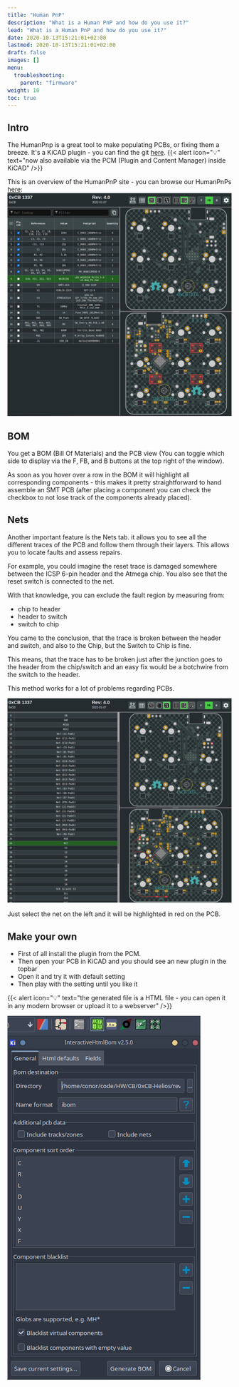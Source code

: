 ```yaml
---
title: "Human PnP"
description: "What is a Human PnP and how do you use it?"
lead: "What is a Human PnP and how do you use it?"
date: 2020-10-13T15:21:01+02:00
lastmod: 2020-10-13T15:21:01+02:00
draft: false
images: []
menu:
  troubleshooting:
    parent: "firmware"
weight: 10
toc: true
---
```


## Intro
The HumanPnp is a great tool to make populating PCBs, or fixing them a breeze.
It's a KiCAD plugin - you can find the git [here](https://github.com/openscopeproject/InteractiveHtmlBom).
{{< alert icon="💡" text="now also available via the PCM (Plugin and Content Manager) inside KiCAD" />}}


This is an overview of the HumanPnP site - you can browse our HumanPnPs [here](https://files.0xcb.dev/):
![overview](overview.png)


## BOM
You get a BOM (Bill Of Materials) and the PCB view (You can toggle which side to display via the F, FB, and B buttons at the top right of the window).

As soon as you hover over a row in the BOM it will highlight all corresponding components - this makes it pretty straightforward to hand assemble an SMT PCB (after placing a component you can check the checkbox to not lose track of the components already placed).

## Nets

Another important feature is the Nets tab. it allows you to see all the different traces of the PCB and follow them through their layers.
This allows you to locate faults and assess repairs.

For example, you could imagine the reset trace is damaged somewhere between the ICSP 6-pin header and the Atmega chip.
You also see that the reset switch is connected to the net.

With that knowledge, you can exclude the fault region by measuring from:
- chip to header
- header to switch
- switch to chip

You came to the conclusion, that the trace is broken between the header and switch, and also to the Chip, but the Switch to Chip is fine.

This means, that the trace has to be broken just after the junction goes to the header from the chip/switch and an easy fix would be a botchwire from the switch to the header.

This method works for a lot of problems regarding PCBs.


![nets](nets.png)

Just select the net on the left and it will be highlighted in red on the PCB.

## Make your own

- First of all install the plugin from the PCM.
- Then open your PCB in KiCAD and you should see an new plugin in the topbar
- Open it and try it with default setting
- Then play with the setting until you like it

{{< alert icon="💡" text="the generated file is a HTML file - you can open it in any modern browser or upload it to a webserver" />}}

![generation](generation.png)